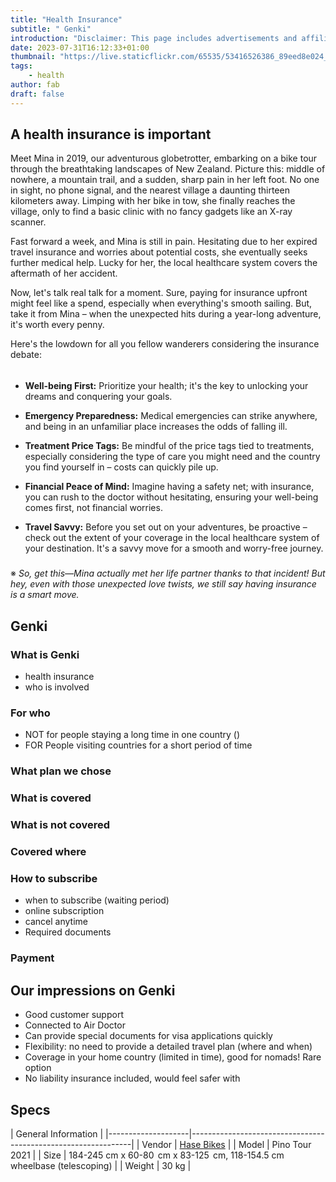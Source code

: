 ```yaml
---
title: "Health Insurance"
subtitle: " Genki"
introduction: "Disclaimer: This page includes advertisements and affiliate links. Clicking on these links will not affect the prices you encounter, but it will contribute a small commission to us as a gesture of your support."
date: 2023-07-31T16:12:33+01:00
thumbnail: "https://live.staticflickr.com/65535/53416526386_89eed8e024_c.jpg"
tags:
    - health
author: fab
draft: false
---
```


## A health insurance is important
Meet Mina in 2019, our adventurous globetrotter, embarking on a bike tour through the breathtaking landscapes of New Zealand. Picture this: middle of nowhere, a mountain trail, and a sudden, sharp pain in her left foot. No one in sight, no phone signal, and the nearest village a daunting thirteen kilometers away. Limping with her bike in tow, she finally reaches the village, only to find a basic clinic with no fancy gadgets like an X-ray scanner.

Fast forward a week, and Mina is still in pain. Hesitating due to her expired travel insurance and worries about potential costs, she eventually seeks further medical help. Lucky for her, the local healthcare system covers the aftermath of her accident.

Now, let's talk real talk for a moment. Sure, paying for insurance upfront might feel like a spend, especially when everything's smooth sailing. But, take it from Mina – when the unexpected hits during a year-long adventure, it's worth every penny.

Here's the lowdown for all you fellow wanderers considering the insurance debate:

######

- **Well-being First:** Prioritize your health; it's the key to unlocking your dreams and conquering your goals.

- **Emergency Preparedness:** Medical emergencies can strike anywhere, and being in an unfamiliar place increases the odds of falling ill.

- **Treatment Price Tags:** Be mindful of the price tags tied to treatments, especially considering the type of care you might need and the country you find yourself in – costs can quickly pile up.

- **Financial Peace of Mind:** Imagine having a safety net; with insurance, you can rush to the doctor without hesitating, ensuring your well-being comes first, not financial worries.

- **Travel Savvy:** Before you set out on your adventures, be proactive – check out the extent of your coverage in the local healthcare system of your destination. It's a savvy move for a smooth and worry-free journey.

#####

※ *So, get this—Mina actually met her life partner thanks to that incident! But hey, even with those unexpected love twists, we still say having insurance is a smart move.*

## Genki

### What is Genki
- health insurance
- who is involved

### For who
- NOT for people staying a long time in one country ()
- FOR People visiting countries for a short period of time

### What plan we chose

### What is covered

### What is not covered

### Covered where

### How to subscribe
- when to subscribe (waiting period)
- online subscription
- cancel anytime
- Required documents

### Payment


## Our impressions on Genki
- Good customer support
- Connected to Air Doctor
- Can provide special documents for visa applications quickly
- Flexibility: no need to provide a detailed travel plan (where and when)
- Coverage in your home country (limited in time), good for nomads! Rare option
- No liability insurance included, would feel safer with

## Specs

|         General Information                                                        |
|--------------------|---------------------------------------------------------------|
| Vendor        | [Hase Bikes](https://hasebikes.com)                                |
| Model         | Pino Tour 2021                                                     |
| Size          | 184-245 cm x 60-80  cm x 83-125  cm, 118-154.5 cm wheelbase (telescoping)    |
| Weight        | 30 kg                                                              |

